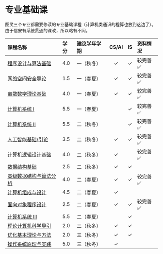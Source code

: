 # 专业基础课

图灵三个专业都需要修读的专业基础课程（计算机类通识的程算也放到这边了）。由于信安有系统贯通的课改，所以略有不同。

<style>
.md-typeset table:not([class]) th {
    min-width: 1em;
}
</style>

<div style="text-align: center" markdown="1">

|课程名称|学分|建议学年学期|CS/AI|IS|资料情况|
|:--|:--|:--|:--:|:--:|:--|
|[程序设计与算法基础](programming/)|4.0|一（秋冬）|✓|✓|较完善✅|
|[网络空间安全导论](cyberspace_security/)|1.5|一（春夏）|✓|✓|较完善✅|
|[离散数学理论基础](discrete_math/)|4.0|一（春夏）|✓|✓|较完善✅|
|[计算机系统 Ⅰ](computer_system1/)|5.5|一（春夏）||✓|较完善✅|
|[计算机系统 Ⅱ](computer_system2/)|5.5|二（秋冬）||✓|较完善✅|
|[人工智能基础/引论](ai_basic/)|3.5|二（秋冬）|✓|✓|较完善✅|
|[计算机逻辑设计基础](logic_design/)|4.0|二（秋冬）|✓||较完善✅|
|[数据结构基础](data_structure/)|2.5|二（秋冬）|✓|✓||
|[高级数据结构与算法分析](advanced_data_structure/)|4.0|二（春夏）|✓|✓|较完善✅|
|[计算机组成与设计](computer_organization/)|4.5|二（春夏）|✓|||
|[面向对象程序设计](object_oriented_programming/)|2.5|二（春夏）|✓|✓|较完善✅|
|[计算机系统 Ⅲ](computer_system3/)|5.5|二（春夏）||✓||
|[理论计算机科学导引](theoretical_computer/)|2.0|三（秋冬）|✓|✓||
|[优化基本理论与方法](optimization_theory/)|2.0|三（秋冬）|✓|✓||
|[操作系统原理与实践](operating_system/)|5.0|三（秋冬）|✓|||

</div>